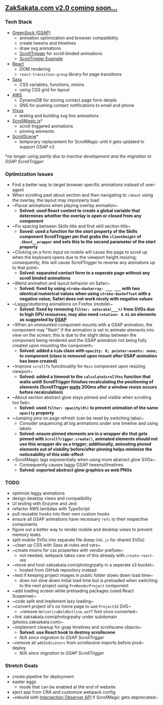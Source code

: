 ## [ZakSakata.com v2.0 coming soon...](https://zaksakata.com)

### Tech Stack
- [GreenSock (GSAP)](https://greensock.com/docs/v3)
  - animation optimization and browser compatibility
  - create tweens and timelines
  - draw svg animations
  - [ScrollTrigger](https://www.williamrchase.com/scroll_trigger_demo/index.html) for scroll binded animations
  - [ScrolTrigger Example](https://www.williamrchase.com/post/scrollytelling-with-gsap-scrolltrigger/)
- [React](https://reactjs.org/docs/getting-started.html)
  - DOM rendering
  - `react-transition-group` library for page transitions
- [Sass](https://sass-lang.com/documentation)
  - CSS variables, functions, mixins
  - using CSS grid for layout
- [AWS](https://docs.aws.amazon.com/AWSJavaScriptSDK/latest/)
  - DynamoDB for storing contact page form details
  - SNS for pushing contact notifications to email and phone
- [Vivus](https://maxwellito.github.io/vivus/)
  - testing and building svg line animations
- [ScrollMagic.js](https://scrollmagic.io/docs/index.html)*
  - scroll triggered animations
  - pinning elements
- [ScrollScene](https://github.com/jonkwheeler/ScrollScene)*
  - temporary replacement for ScrollMagic until it gets updated to support GSAP v3

**no longer using partly due to inactive development and the migration to GSAP ScrollTrigger*

### Optimization Issues
- Find a better way to target browser specific animations instead of user-agent
- When scrolling past about section and then navigating to `/about` using the overlay, the layout may imporperly load
- ~Pause animations when playing overlay animation~
  - **Solved: used React context to create a global variable that determines whether the overlay is open or closed from any component**
- ~Fix spacing between Skills title and first skill section title~
  - **Soved: used a function for the _start_ property of the Skills component ScrollTrigger pin that grabs the `clientHeight` of `.About__wrapper` and sets this to the second parameter of the _start_ property**
- ~Clicking on a form input on mobile will cause the page to scroll up when the keyboard opens due to the viewport height resizing; consequently, this will cause ScrollTrigger to reverse any animatons up to that point~
  - **Solved: separated contact form to a seperate page without any scroll binded animations**
- ~Weird animation and layout behavior on Safari~
  - **Solved: fixed by using `stroke-dasharray: ___ ___` with two identical numerical values when using `stroke-dashoffset` with a negative value; Safari does not work nicely with negative values** 
- ~Laggy/stuttering animations on Firefox (mobile)~
  - **Solved: fixed by removing `filter: saturate(___%)` from SVGs due to high GPU resources; may also need `rotation: 0.01` on elements as suggested by [GSAP](https://greensock.com/forums/topic/12760-animation-slowjerky-not-smooth-in-firefox/)**
- ~When an unmounted component mounts with a GSAP animation, the component may "flash" if the animation is set to animate elements into view on the screen; this is due to the slight delay between the component being rendered and the GSAP animation not being fully created upon mounting the component~
  - **Solved: added a `hide` class with `opacity: 0; pointer-events: none;` to component (class is removed upon mount after GSAP animation has been created)**
- ~Improve `scrollTo` functinoality for `Main` component upon resizing viewport~
  - **Solved: added a timeout to the `calculateScrollPos` function that waits untill ScrollTrigger finishes recalculating the positioning of elements (ScrollTrigger [waits](https://greensock.com/docs/v3/Plugins/ScrollTrigger) 200ms after a window resize occurs before recalculation)**
- ~About section abstract glow stays pinned and visible when scrolling too fast~
  - **Solved: used `filter: opacity(0%)` to prevent animation of the same `opacity` property**
- ~Jumping pins on page refresh (can be reset by switching tabs)~
  - Consider sequencing all big animations under one timeline and using labels
  - **Solved: ensure pinned elements are in a wrapper div that gets pinned with `ScrollTrigger.create()`, animated elements should not use this wrapper div as a trigger; additionally, animating pinned elements out of visbility before/after pinning helps minimize the noticeability of this side-effect**
- ~ScrollMagic lags exponentially when using more abstract glow SVGs~
  - Consequently causes laggy GSAP tweens/timelines
  - **Solved: exported abstract glow graphics as web PNGs**

### TODO
- optimize laggy animations
- design desktop views and compatibility
- UI testing with Enzyme and Jest
- refactor AWS lambdas with TypeScript
- pull reusable hooks into their own custom hooks
- ensure all GSAP animations have necessary `refs` to their respective components
- figure out a better way to render mobile and desktop views to prevent memory leaks
- split mobile SVGs into separate file (keep `SVG.js` for shared SVGs)
- ~clean up CSS with Sass at-rules and vars~
- ~create mixins for css properties with vendor prefixes~
  - not needed, webpack takes care of this already with `create-react-app`
- ~move and host zaksakata.com/photogrpahy in a seperate s3 bucket~
  - hosted from GitHub repository instead
- ~test if keeping project images in public folder slows down load time~
  - does not slow down initial load time but is preloaded when switching to the next project using `PreRenderProject` component
- ~add loading screen while preloading packages (used React Suspense)~
- ~code split and implement lazy loading~
- ~convert project id's on home page to use `ProjectId` SVG~
  - ~remove `HelveticaBoldOutline.woff` font once converted~
- ~link zaksakata.com/photogrpahy under subdomain (photos.zaksakata.com)~
- ~implement cleanup for gsap timelines and scrollscene objects~
  - **Solved: use React hook to destroy scrollscene**
  - *N/A since migration to GSAP ScrollTrigger*
- ~remove all `addIndicators` from scrollscene imports before prod~ deploy
  - *N/A since migration to GSAP ScrollTrigger*

### Stretch Goals
- create pipeline for deployment
- easter eggs
  - mode that can be enabled at the end of website
- eject app from CRA and customize webpack config
- ~rebuild with [Intersection Observer API](https://developer.mozilla.org/en-US/docs/Web/API/Intersection_Observer_API) if ScrollMagic gets depreciated~
